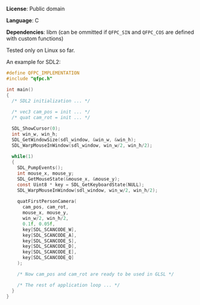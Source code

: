 **License**: Public domain

**Language**: C

**Dependencies**: libm (can be ommitted if `QFPC_SIN` and `QFPC_COS` are defined with custom functions)

Tested only on Linux so far.

An example for SDL2:

```c
#define QFPC_IMPLEMENTATION
#include "qfpc.h"

int main()
{
  /* SDL2 initialization ... */
  
  /* vec3 cam_pos = init ... */
  /* quat cam_rot = init ... */

  SDL_ShowCursor(0);
  int win_w, win_h;
  SDL_GetWindowSize(sdl_window, &win_w, &win_h);
  SDL_WarpMouseInWindow(sdl_window, win_w/2, win_h/2);
  
  while(1)
  {
    SDL_PumpEvents();
    int mouse_x, mouse_y;
    SDL_GetMouseState(&mouse_x, &mouse_y);
    const Uint8 * key = SDL_GetKeyboardState(NULL);
    SDL_WarpMouseInWindow(sdl_window, win_w/2, win_h/2);
    
    quatFirstPersonCamera(
      cam_pos, cam_rot,
      mouse_x, mouse_y,
      win_w/2, win_h/2,
      0.1f, 0.05f,
      key[SDL_SCANCODE_W],
      key[SDL_SCANCODE_A],
      key[SDL_SCANCODE_S],
      key[SDL_SCANCODE_D],
      key[SDL_SCANCODE_E],
      key[SDL_SCANCODE_Q]
    );

    /* Now cam_pos and cam_rot are ready to be used in GLSL */

    /* The rest of application loop ... */
  }
}
```
